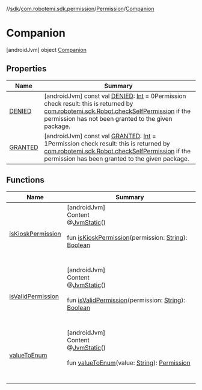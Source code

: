 //[sdk](../../../../index.md)/[com.robotemi.sdk.permission](../../index.md)/[Permission](../index.md)/[Companion](index.md)



# Companion  
 [androidJvm] object [Companion](index.md)   


## Properties  
  
|  Name |  Summary | 
|---|---|
| <a name="com.robotemi.sdk.permission/Permission.Companion/DENIED/#/PointingToDeclaration/"></a>[DENIED](-d-e-n-i-e-d.md)| <a name="com.robotemi.sdk.permission/Permission.Companion/DENIED/#/PointingToDeclaration/"></a> [androidJvm] const val [DENIED](-d-e-n-i-e-d.md): [Int](https://kotlinlang.org/api/latest/jvm/stdlib/kotlin/-int/index.html) = 0Permission check result: this is returned by [com.robotemi.sdk.Robot.checkSelfPermission](../../../com.robotemi.sdk/-robot/check-self-permission.md) if the permission has not been granted to the given package.   <br>|
| <a name="com.robotemi.sdk.permission/Permission.Companion/GRANTED/#/PointingToDeclaration/"></a>[GRANTED](-g-r-a-n-t-e-d.md)| <a name="com.robotemi.sdk.permission/Permission.Companion/GRANTED/#/PointingToDeclaration/"></a> [androidJvm] const val [GRANTED](-g-r-a-n-t-e-d.md): [Int](https://kotlinlang.org/api/latest/jvm/stdlib/kotlin/-int/index.html) = 1Permission check result: this is returned by [com.robotemi.sdk.Robot.checkSelfPermission](../../../com.robotemi.sdk/-robot/check-self-permission.md) if the permission has been granted to the given package.   <br>|


## Functions  
  
|  Name |  Summary | 
|---|---|
| <a name="com.robotemi.sdk.permission/Permission.Companion/isKioskPermission/#kotlin.String/PointingToDeclaration/"></a>[isKioskPermission](is-kiosk-permission.md)| <a name="com.robotemi.sdk.permission/Permission.Companion/isKioskPermission/#kotlin.String/PointingToDeclaration/"></a>[androidJvm]  <br>Content  <br>@[JvmStatic](https://kotlinlang.org/api/latest/jvm/stdlib/kotlin.jvm/-jvm-static/index.html)()  <br>  <br>fun [isKioskPermission](is-kiosk-permission.md)(permission: [String](https://kotlinlang.org/api/latest/jvm/stdlib/kotlin/-string/index.html)): [Boolean](https://kotlinlang.org/api/latest/jvm/stdlib/kotlin/-boolean/index.html)  <br><br><br>|
| <a name="com.robotemi.sdk.permission/Permission.Companion/isValidPermission/#kotlin.String/PointingToDeclaration/"></a>[isValidPermission](is-valid-permission.md)| <a name="com.robotemi.sdk.permission/Permission.Companion/isValidPermission/#kotlin.String/PointingToDeclaration/"></a>[androidJvm]  <br>Content  <br>@[JvmStatic](https://kotlinlang.org/api/latest/jvm/stdlib/kotlin.jvm/-jvm-static/index.html)()  <br>  <br>fun [isValidPermission](is-valid-permission.md)(permission: [String](https://kotlinlang.org/api/latest/jvm/stdlib/kotlin/-string/index.html)): [Boolean](https://kotlinlang.org/api/latest/jvm/stdlib/kotlin/-boolean/index.html)  <br><br><br>|
| <a name="com.robotemi.sdk.permission/Permission.Companion/valueToEnum/#kotlin.String/PointingToDeclaration/"></a>[valueToEnum](value-to-enum.md)| <a name="com.robotemi.sdk.permission/Permission.Companion/valueToEnum/#kotlin.String/PointingToDeclaration/"></a>[androidJvm]  <br>Content  <br>@[JvmStatic](https://kotlinlang.org/api/latest/jvm/stdlib/kotlin.jvm/-jvm-static/index.html)()  <br>  <br>fun [valueToEnum](value-to-enum.md)(value: [String](https://kotlinlang.org/api/latest/jvm/stdlib/kotlin/-string/index.html)): [Permission](../index.md)  <br><br><br>|

